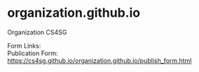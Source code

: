 # organization.github.io
Organization CS4SG

Form Links:
<br />
Publication Form: https://cs4sg.github.io/organization.github.io/publish_form.html
